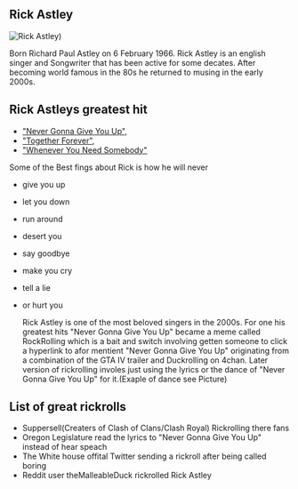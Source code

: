 ## Rick Astley

![Rick Astley]( resources/images/ex1_NR1.gif))

Born Richard Paul Astley on 6 February 1966. Rick Astley is an english singer and Songwriter that has been active for
some decates. After becoming world famous in the 80s he returned to musing in the early 2000s.

## Rick Astleys greatest hit

+ ["Never Gonna Give You Up"](https://www.youtube.com/watch?v=dQw4w9WgXcQ),
+ ["Together Forever"](https://www.youtube.com/watch?v=yPYZpwSpKmA),
+ ["Whenever You Need Somebody"](https://www.youtube.com/watch?v=BeyEGebJ1l4)

Some of the Best fings about Rick is how he will never

+ give you up
+ let you down
+ run around
+ desert you
+ say goodbye
+ make you cry
+ tell a lie
+ or hurt you

  Rick Astley is one of the most beloved singers in the 2000s. For one his greatest hits "Never Gonna Give You Up"
  became a meme called RockRolling which is a bait and switch involving getten someone to click a hyperlink to afor
  mentient "Never Gonna Give You Up" originating from a combination of the GTA IV trailer and Duckrolling on 4chan.
  Later version of rickrolling involes just using the lyrics or the dance of "Never Gonna Give You Up" for it.(Exaple of
  dance see Picture)

## List of great rickrolls

+ Suppersell(Creaters of Clash of Clans/Clash Royal) Rickrolling there fans
+ Oregon Legislature read the lyrics to "Never Gonna Give You Up" instead of hear speach
+ The White house offital Twitter sending a rickroll after being called boring
+ Reddit user theMalleableDuck rickrolled Rick Astley

